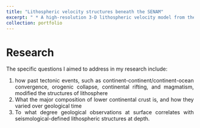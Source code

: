 ```yaml
---
title: "Lithospheric velocity structures beneath the SENAM"
excerpt: " * A high-resolution 3-D lithospheric velocity model from the oceanic side to the continental interior of the SENAM, using a novel approach combining with multi-modal dispersion curve inversion and full-wave ambient noise tomography <br/>/img src='https://conli87.github.io/congli.github.io/images/Fig1.png'>"
collection: portfolio
---
```


Research
======
<div style="text-align: justify"> The specific questions I aimed to address in my research include:<br>

1. how past tectonic events, such as continent-continent/continent-ocean convergence, orogenic collapse, continental rifting, and magmatism, modified the structures of lithosphere <br>
2. What the major composition of lower continental crust is, and how they varied over geological time<br> 
3. To what degree geological observations at surface correlates with seismological-defined lithospheric structures at depth.</div> <br>
